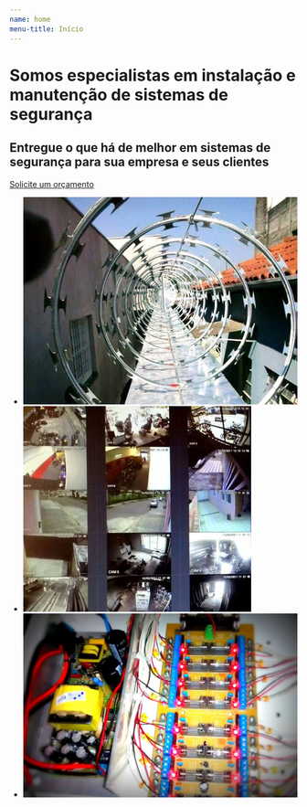 ```yaml
---
name: home
menu-title: Início
---
```



<div class="wrapper large" data-grid="center spacing">
    <div data-cell="1of3">
        <h1 class="hero-title">Somos especialistas em instalação e manutenção de sistemas de segurança</h1>
        <h2 class="hero-subtitle">Entregue o que há de melhor em sistemas de segurança para sua empresa e seus clientes</h2>
        <p><a href="#" data-btn="">Solicite um orçamento</a></p>
    </div>
    <div data-cell="1of2">
        <ul class="seamless hero-gallery">
            <li><img src="/img/hero/hero-1.jpg" alt="Sistemas de segurança"></li>
            <li><img src="/img/hero/hero-2.jpg" alt="Serviços de segurança"></li>
            <li><img src="/img/hero/hero-3.jpg" alt="Equipamentos de segurança"></li>
        </ul>
    </div>
</div>
